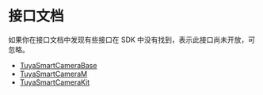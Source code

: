 # 接口文档

如果你在接口文档中发现有些接口在 SDK 中没有找到，表示此接口尚未开放，可忽略。

* [TuyaSmartCameraBase](./api/TuyaSmartCameraBase-zh.html)
* [TuyaSmartCameraM](./api/TuyaSmartCameraM-zh.html)
* [TuyaSmartCameraKit](./api/TuyaSmartCameraKit-zh.html)

